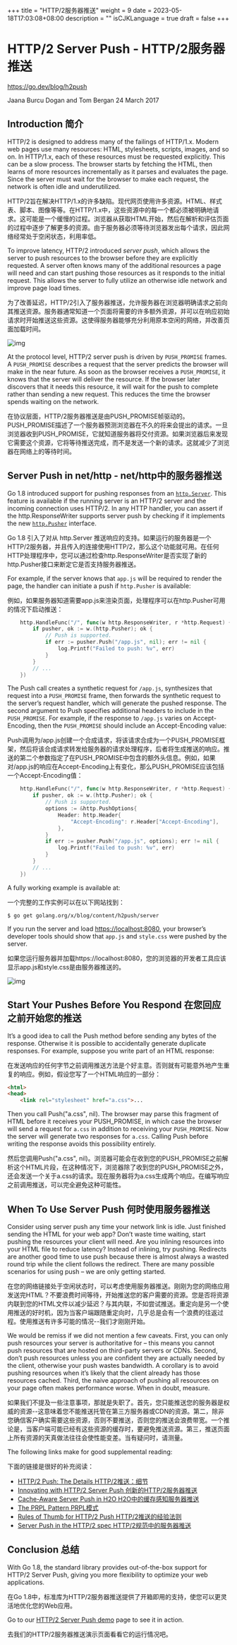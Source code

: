 +++
title = "HTTP/2服务器推送"
weight = 9
date = 2023-05-18T17:03:08+08:00
description = ""
isCJKLanguage = true
draft = false
+++

# HTTP/2 Server Push - HTTP/2服务器推送

https://go.dev/blog/h2push

Jaana Burcu Dogan and Tom Bergan
24 March 2017

## Introduction 简介

HTTP/2 is designed to address many of the failings of HTTP/1.x. Modern web pages use many resources: HTML, stylesheets, scripts, images, and so on. In HTTP/1.x, each of these resources must be requested explicitly. This can be a slow process. The browser starts by fetching the HTML, then learns of more resources incrementally as it parses and evaluates the page. Since the server must wait for the browser to make each request, the network is often idle and underutilized.

HTTP/2旨在解决HTTP/1.x的许多缺陷。现代网页使用许多资源。HTML、样式表、脚本、图像等等。在HTTP/1.x中，这些资源中的每一个都必须被明确地请求。这可能是一个缓慢的过程。浏览器从获取HTML开始，然后在解析和评估页面的过程中逐步了解更多的资源。由于服务器必须等待浏览器发出每个请求，因此网络经常处于空闲状态，利用率低。

To improve latency, HTTP/2 introduced *server push*, which allows the server to push resources to the browser before they are explicitly requested. A server often knows many of the additional resources a page will need and can start pushing those resources as it responds to the initial request. This allows the server to fully utilize an otherwise idle network and improve page load times.

为了改善延迟，HTTP/2引入了服务器推送，允许服务器在浏览器明确请求之前向其推送资源。服务器通常知道一个页面将需要的许多额外资源，并可以在响应初始请求时开始推送这些资源。这使得服务器能够充分利用原本空闲的网络，并改善页面加载时间。

![img](HTTP2ServerPush_img/serverpush.svg)

At the protocol level, HTTP/2 server push is driven by `PUSH_PROMISE` frames. A `PUSH_PROMISE` describes a request that the server predicts the browser will make in the near future. As soon as the browser receives a `PUSH_PROMISE`, it knows that the server will deliver the resource. If the browser later discovers that it needs this resource, it will wait for the push to complete rather than sending a new request. This reduces the time the browser spends waiting on the network.

在协议层面，HTTP/2服务器推送是由PUSH_PROMISE帧驱动的。PUSH_PROMISE描述了一个服务器预测浏览器在不久的将来会提出的请求。一旦浏览器收到PUSH_PROMISE，它就知道服务器将交付资源。如果浏览器后来发现它需要这个资源，它将等待推送完成，而不是发送一个新的请求。这就减少了浏览器在网络上的等待时间。

## Server Push in net/http - net/http中的服务器推送

Go 1.8 introduced support for pushing responses from an [`http.Server`](https://go.dev/pkg/net/http/#Server). This feature is available if the running server is an HTTP/2 server and the incoming connection uses HTTP/2. In any HTTP handler, you can assert if the http.ResponseWriter supports server push by checking if it implements the new [`http.Pusher`](https://go.dev/pkg/net/http/#Pusher) interface.

Go 1.8 引入了对从 http.Server 推送响应的支持。如果运行的服务器是一个HTTP/2服务器，并且传入的连接使用HTTP/2，那么这个功能就可用。在任何HTTP处理程序中，您可以通过检查http.ResponseWriter是否实现了新的http.Pusher接口来断定它是否支持服务器推送。

For example, if the server knows that `app.js` will be required to render the page, the handler can initiate a push if `http.Pusher` is available:

例如，如果服务器知道需要app.js来渲染页面，处理程序可以在http.Pusher可用的情况下启动推送：

```go linenums="1"
    http.HandleFunc("/", func(w http.ResponseWriter, r *http.Request) {
        if pusher, ok := w.(http.Pusher); ok {
            // Push is supported.
            if err := pusher.Push("/app.js", nil); err != nil {
                log.Printf("Failed to push: %v", err)
            }
        }
        // ...
    })
```

The Push call creates a synthetic request for `/app.js`, synthesizes that request into a `PUSH_PROMISE` frame, then forwards the synthetic request to the server’s request handler, which will generate the pushed response. The second argument to Push specifies additional headers to include in the `PUSH_PROMISE`. For example, if the response to `/app.js` varies on Accept-Encoding, then the `PUSH_PROMISE` should include an Accept-Encoding value:

Push调用为/app.js创建一个合成请求，将该请求合成为一个PUSH_PROMISE框架，然后将该合成请求转发给服务器的请求处理程序，后者将生成推送的响应。推送的第二个参数指定了在PUSH_PROMISE中包含的额外头信息。例如，如果对/app.js的响应在Accept-Encoding上有变化，那么PUSH_PROMISE应该包括一个Accept-Encoding值：

```go linenums="1"
    http.HandleFunc("/", func(w http.ResponseWriter, r *http.Request) {
        if pusher, ok := w.(http.Pusher); ok {
            // Push is supported.
            options := &http.PushOptions{
                Header: http.Header{
                    "Accept-Encoding": r.Header["Accept-Encoding"],
                },
            }
            if err := pusher.Push("/app.js", options); err != nil {
                log.Printf("Failed to push: %v", err)
            }
        }
        // ...
    })
```

A fully working example is available at:

一个完整的工作实例可以在以下网站找到：

```
$ go get golang.org/x/blog/content/h2push/server
```

If you run the server and load [https://localhost:8080](https://localhost:8080/), your browser’s developer tools should show that `app.js` and `style.css` were pushed by the server.

如果您运行服务器并加载https://localhost:8080，您的浏览器的开发者工具应该显示app.js和style.css是由服务器推送的。

![img](HTTP2ServerPush_img/networktimeline.png)

## Start Your Pushes Before You Respond 在您回应之前开始您的推送

It’s a good idea to call the Push method before sending any bytes of the response. Otherwise it is possible to accidentally generate duplicate responses. For example, suppose you write part of an HTML response:

在发送响应的任何字节之前调用推送方法是个好主意。否则就有可能意外地产生重复的响应。例如，假设您写了一个HTML响应的一部分：

```html linenums="1"
<html>
<head>
    <link rel="stylesheet" href="a.css">...
```

Then you call Push("a.css", nil). The browser may parse this fragment of HTML before it receives your PUSH_PROMISE, in which case the browser will send a request for `a.css` in addition to receiving your `PUSH_PROMISE`. Now the server will generate two responses for `a.css`. Calling Push before writing the response avoids this possibility entirely.

然后您调用Push("a.css", nil)。浏览器可能会在收到您的PUSH_PROMISE之前解析这个HTML片段，在这种情况下，浏览器除了收到您的PUSH_PROMISE之外，还会发送一个关于a.css的请求。现在服务器将为a.css生成两个响应。在编写响应之前调用推送，可以完全避免这种可能性。

## When To Use Server Push 何时使用服务器推送

Consider using server push any time your network link is idle. Just finished sending the HTML for your web app? Don’t waste time waiting, start pushing the resources your client will need. Are you inlining resources into your HTML file to reduce latency? Instead of inlining, try pushing. Redirects are another good time to use push because there is almost always a wasted round trip while the client follows the redirect. There are many possible scenarios for using push – we are only getting started.

在您的网络链接处于空闲状态时，可以考虑使用服务器推送。刚刚为您的网络应用发送完HTML？不要浪费时间等待，开始推送您的客户需要的资源。您是否将资源内联到您的HTML文件以减少延迟？与其内联，不如尝试推送。重定向是另一个使用推送的好时机，因为当客户端跟随重定向时，几乎总是会有一个浪费的往返过程。使用推送有许多可能的情况--我们才刚刚开始。

We would be remiss if we did not mention a few caveats. First, you can only push resources your server is authoritative for – this means you cannot push resources that are hosted on third-party servers or CDNs. Second, don’t push resources unless you are confident they are actually needed by the client, otherwise your push wastes bandwidth. A corollary is to avoid pushing resources when it’s likely that the client already has those resources cached. Third, the naive approach of pushing all resources on your page often makes performance worse. When in doubt, measure.

如果我们不提及一些注意事项，那就是失职了。首先，您只能推送您的服务器是权威的资源--这意味着您不能推送托管在第三方服务器或CDN的资源。第二，除非您确信客户确实需要这些资源，否则不要推送，否则您的推送会浪费带宽。一个推论是，当客户端可能已经有这些资源的缓存时，要避免推送资源。第三，推送页面上所有资源的天真做法往往会使性能变差。当有疑问时，请测量。

The following links make for good supplemental reading:

下面的链接是很好的补充阅读：

- [HTTP/2 Push: The Details HTTP/2推送：细节](https://calendar.perfplanet.com/2016/http2-push-the-details/)
- [Innovating with HTTP/2 Server Push 创新的HTTP/2服务器推送](https://www.igvita.com/2013/06/12/innovating-with-http-2.0-server-push/)
- [Cache-Aware Server Push in H2O H2O中的缓存感知服务器推送](https://github.com/h2o/h2o/issues/421)
- [The PRPL Pattern PRPL模式](https://developers.google.com/web/fundamentals/performance/prpl-pattern/)
- [Rules of Thumb for HTTP/2 Push HTTP/2推送的经验法则](https://docs.google.com/document/d/1K0NykTXBbbbTlv60t5MyJvXjqKGsCVNYHyLEXIxYMv0)
- [Server Push in the HTTP/2 spec HTTP/2规范中的服务器推送](https://tools.ietf.org/html/rfc7540#section-8.2)

## Conclusion 总结

With Go 1.8, the standard library provides out-of-the-box support for HTTP/2 Server Push, giving you more flexibility to optimize your web applications.

在Go 1.8中，标准库为HTTP/2服务器推送提供了开箱即用的支持，使您可以更灵活地优化您的Web应用。

Go to our [HTTP/2 Server Push demo](https://http2.golang.org/serverpush) page to see it in action.

去我们的HTTP/2服务器推送演示页面看看它的运行情况吧。
